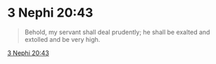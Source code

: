 # 3 Nephi 20:43

> Behold, my servant shall deal prudently; he shall be exalted and extolled and be very high.

[3 Nephi 20:43](https://www.churchofjesuschrist.org/study/scriptures/bofm/3-ne/20?lang=eng&id=p43#p43)


